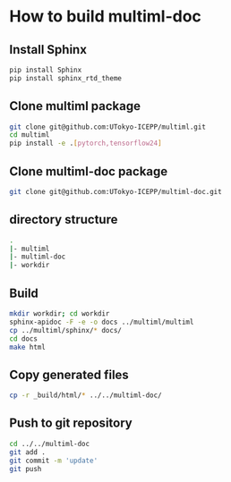 # How to build multiml-doc

## Install Sphinx
```bash
pip install Sphinx
pip install sphinx_rtd_theme
```

## Clone multiml package
```bash
git clone git@github.com:UTokyo-ICEPP/multiml.git
cd multiml
pip install -e .[pytorch,tensorflow24]
```

## Clone multiml-doc package
```bash
git clone git@github.com:UTokyo-ICEPP/multiml-doc.git
```

## directory structure
```bash
.
|- multiml
|- multiml-doc
|- workdir
```

## Build
```bash
mkdir workdir; cd workdir
sphinx-apidoc -F -e -o docs ../multiml/multiml
cp ../multiml/sphinx/* docs/
cd docs
make html
```

## Copy generated files
```bash
cp -r _build/html/* ../../multiml-doc/
```

## Push to git repository
```bash
cd ../../multiml-doc
git add .
git commit -m 'update'
git push
```
